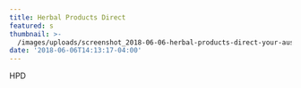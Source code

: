 ```yaml
---
title: Herbal Products Direct
featured: s
thumbnail: >-
  /images/uploads/screenshot_2018-06-06-herbal-products-direct-your-australian-online-herbal-store.png
date: '2018-06-06T14:13:17-04:00'
---
```

HPD
